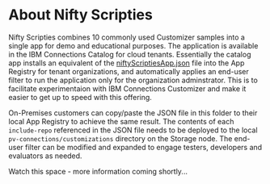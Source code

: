 # About Nifty Scripties

Nifty Scripties combines 10 commonly used Customizer samples into a single app for demo and educational purposes. The application is available in the IBM Connections Catalog for cloud tenants. Essentially the catalog app installs an equivalent of the [niftyScriptiesApp.json][1] file into the App Registry for tenant organizations, and automatically applies an end-user filter to run the application only for the organization adminstrator. This is to facilitate experimentaion with IBM Connections Customizer and make it easier to get up to speed with this offering.

On-Premises customers can copy/paste the JSON file in this folder to their local App Registry to achieve the same result. The contents of each `include-repo` referenced in the JSON file needs to be deployed to the local `pv-connections/customizations` directory on the Storage node. The end-user filter can be modified and expanded to engage testers, developers and evaluators as needed.

Watch this space - more information coming shortly...

[1]: https://github.com/ibmcnxdev/global-samples/blob/master/nifty-scripties/niftyScriptiesApp.json


